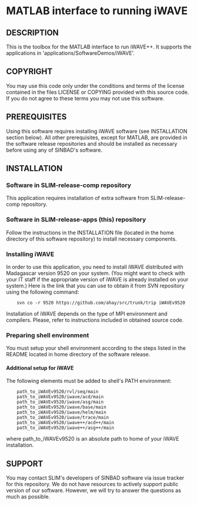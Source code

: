 # MATLAB interface to running iWAVE
##  DESCRIPTION
This is the toolbox for the MATLAB interface to run iWAVE++. It supports the applications in 'applications/SoftwareDemos/iWAVE'.


##  COPYRIGHT
 You may use this code only under the conditions and terms of the
 license contained in the files LICENSE or COPYING provided with this
 source code. If you do not agree to these terms you may not use this
 software.

##  PREREQUISITES
Using this software requires installing iWAVE software (see INSTALLATION section below). All other prerequisites, except for MATLAB, are provided in the software
release repositories and should be installed as necessary before using
 any of SINBAD's software.

##  INSTALLATION

###  Software in SLIM-release-comp repository
 This application requires installation of extra
 software from SLIM-release-comp repository.

###  Software in SLIM-release-apps (this) repository
 Follow the instructions in the INSTALLATION file (located in the home
 directory of this software repository) to install necessary
 components.

###  Installing iWAVE
In order to use this application, you need to install iWAVE distributed with Madagascar version 9520 on your system. (You might want to check with your IT staff if the appropriate version of iWAVE is already installed on your system.) Here is the link that you can use to obtain it from SVN repository using the following command:
 
		svn co -r 9520 https://github.com/ahay/src/trunk/trip iWAVEv9520 
 
Installation of iWAVE depends on the type of MPI environment and compilers. Please, refer to instructions included in obtained source code.

###  Preparing shell environment
 You must setup your shell environment according to the steps listed in
 the README located in home directory of the software release.

#### Additional setup for iWAVE
The following elements must be added to shell's PATH environment:

		path_to_iWAVEv9520/rvl/seq/main
		path_to_iWAVEv9520/iwave/acd/main
		path_to_iWAVEv9520/iwave/asg/main
		path_to_iWAVEv9520/iwave/base/main
		path_to_iWAVEv9520/iwave/helm/main
		path_to_iWAVEv9520/iwave/trace/main
		path_to_iWAVEv9520/iwave++/acd++/main
		path_to_iWAVEv9520/iwave++/asg++/main

where path_to_iWAVEv9520 is an absolute path to home of your iWAVE installation.

##  SUPPORT
 You may contact SLIM's developers of SINBAD software via issue tracker for this repository. We do not have resources to actively support public version of our software. However, we will try to answer the questions as much as possible.
